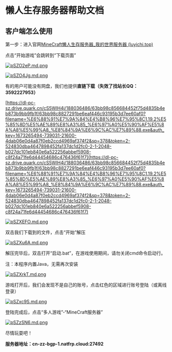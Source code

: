 # 懒人生存服务器帮助文档

## 客户端怎么使用

第一步：进入官网[MineCraft懒人生存服务器_我的世界服务器 (luyichi.top)](http://mc.luyichi.top/index.html)

点击“开始游戏”会跳转到“下载页面”

[![pSZO2eP.md.png](https://s1.ax1x.com/2023/01/09/pSZO2eP.md.png)](https://imgse.com/i/pSZO2eP)

[![pSZO4Jg.md.png](https://s1.ax1x.com/2023/01/09/pSZO4Jg.md.png)](https://imgse.com/i/pSZO4Jg)

有的用户可能没有网盘，我们也提供**直链下载（失效了找站长QQ：3592227953）**

[https://dl-pc-sz.drive.quark.cn/cS5WlH4j/188036486/63bb98c856684452f75d4835b4eb873b9bb9fb1f/63bb98c8827291be6eaf446c93195b3d7ee60af0?filename=%E6%88%91%E7%9A%84%E4%B8%96%E7%95%8C1.19.2%E5%85%8D%E5%AE%89%E8%A3%85_%E6%97%A0%E5%90%AF%E5%8A%A8%E5%99%A8_%E8%84%9A%E6%9C%AC%E7%89%88.exe&auth_key=1673265494-739031-21600-4dab06e0d4a87f0eb2ccd4969af374f2&sp=378&token=2-524830dba4647898452fa137dc1d2fc0-2-1-2048-b027dc101eb840e6a522256abbef5908-c8f24a71fe6d44454686c476436f61f7](https://dl-pc-sz.drive.quark.cn/cS5WlH4j/188036486/63bb98c856684452f75d4835b4eb873b9bb9fb1f/63bb98c8827291be6eaf446c93195b3d7ee60af0?filename=%E6%88%91%E7%9A%84%E4%B8%96%E7%95%8C1.19.2%E5%85%8D%E5%AE%89%E8%A3%85_%E6%97%A0%E5%90%AF%E5%8A%A8%E5%99%A8_%E8%84%9A%E6%9C%AC%E7%89%88.exe&auth_key=1673265494-739031-21600-4dab06e0d4a87f0eb2ccd4969af374f2&sp=378&token=2-524830dba4647898452fa137dc1d2fc0-2-1-2048-b027dc101eb840e6a522256abbef5908-c8f24a71fe6d44454686c476436f61f7)

[![pSZXEFO.md.png](https://s1.ax1x.com/2023/01/09/pSZXEFO.md.png)](https://imgse.com/i/pSZXEFO)

双击我们下载到的文件，点击“开始”解压

[![pSZXu6A.md.png](https://s1.ax1x.com/2023/01/09/pSZXu6A.md.png)](https://imgse.com/i/pSZXu6A)

解压完毕后，双击打开“启动.bat”，在游戏使用期间，请勿关闭cmd命令启动行。

注：本程序内置Java，无需再次安装

[![pSZXrkT.md.png](https://s1.ax1x.com/2023/01/09/pSZXrkT.md.png)](https://imgse.com/i/pSZXrkT)

游戏打开后，我们会发现不是自己的账号，点击红色的区域进行账号登陆（或离线登录）

[![pSZxc9S.md.png](https://s1.ax1x.com/2023/01/09/pSZxc9S.md.png)](https://imgse.com/i/pSZxc9S)

登陆完成后，点击“多人游戏”-“MineCraft服务器”

[![pSZzSN6.md.png](https://s1.ax1x.com/2023/01/09/pSZzSN6.md.png)](https://imgse.com/i/pSZzSN6)

尽情玩耍吧！

**服务器地址：cn-zz-bgp-1.natfrp.cloud:27492**
